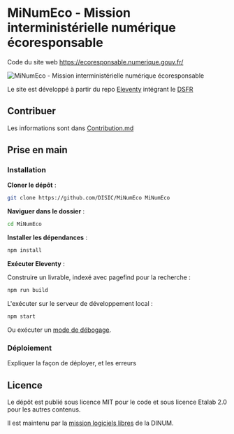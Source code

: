 # MiNumEco - Mission interministérielle numérique écoresponsable

Code du site web https://ecoresponsable.numerique.gouv.fr/

![MiNumEco - Mission interministérielle numérique écoresponsable](https://ecoresponsable.numerique.gouv.fr/img/logo.webp)

Le site est développé à partir du repo [Eleventy](https://github.com/codegouvfr/eleventy-dsfr) intégrant le [DSFR](https://www.systeme-de-design.gouv.fr/)

## Contribuer

Les informations sont dans [Contribution.md](Contribution.md)

## Prise en main
### Installation

**Cloner le dépôt** :

```bash
git clone https://github.com/DISIC/MiNumEco MiNumEco
```

**Naviguer dans le dossier** :

```bash
cd MiNumEco
```

**Installer les dépendances** :

```bash
npm install
```

**Exécuter Eleventy** :

Construire un livrable, indexé avec pagefind pour la recherche :

```bash
npm run build
```

L'exécuter sur le serveur de développement local :

```bash
npm start
```

Ou exécuter un [mode de débogage](https://www.11ty.dev/docs/debugging/).

### Déploiement

Expliquer la façon de déployer, et les erreurs

## Licence

Le dépôt est publié sous licence MIT pour le code et sous licence
Etalab 2.0 pour les autres contenus.

Il est maintenu par la [mission logiciels libres](https://code.gouv.fr/) de la DINUM.


